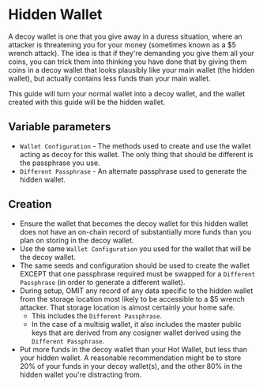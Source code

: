 # Hidden Wallet

A decoy wallet is one that you give away in a duress situation, where an attacker is threatening you for your money (sometimes known as a $5 wrench attack). The idea is that if they're demanding you give them all your coins, you can trick them into thinking you have done that by giving them coins in a decoy wallet that looks plausibly like your main wallet (the hidden wallet), but actually contains less funds than your main wallet.

This guide will turn your normal wallet into a decoy wallet, and the wallet created with this guide will be the hidden wallet.

## Variable parameters

* `Wallet Configuration` - The methods used to create and use the wallet acting as decoy for this wallet. The only thing that should be different is the passphrase you use.
* `Different Passphrase` - An alternate passphrase used to generate the hidden wallet.

## Creation

* Ensure the wallet that becomes the decoy wallet for this hidden wallet does not have an on-chain record of substantially more funds than you plan on storing in the decoy wallet.
* Use the same `Wallet Configuration` you used for the wallet that will be the decoy wallet.
* The same seeds and configuration should be used to create the wallet EXCEPT that one passphrase required must be swapped for a `Different Passphrase` (in order to generate a different wallet).
* During setup, OMIT any record of any data specific to the hidden wallet from the storage location most likely to be accessible to a $5 wrench attacker. That storage location is almost certainly your home safe.
  * This includes the `Different Passphrase`.
  * In the case of a multisig wallet, it also includes the master public keys that are derived from any cosigner wallet derived using the `Different Passphrase`.
* Put more funds in the decoy wallet than your Hot Wallet, but less than your hidden wallet. A reasonable recommendation might be to store 20% of your funds in your decoy wallet(s), and the other 80% in the hidden wallet you're distracting from.
